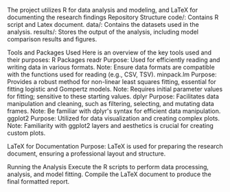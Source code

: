 The project utilizes R for data analysis and modeling, and LaTeX for documenting the research findings
Repository Structure
    code/: Contains R script and Latex document.
    data/: Contains the datasets used in the analysis.
    results/: Stores the output of the analysis, including model comparison results and figures.
    
Tools and Packages Used
Here is an overview of the key tools used and their purposes:
R Packages
    readr
        Purpose: Used for efficiently reading and writing data in various formats.
        Note: Ensure data formats are compatible with the functions used for reading (e.g., CSV, TSV).
    minpack.lm
        Purpose: Provides a robust method for non-linear least squares fitting, essential for fitting logistic and Gompertz models.
        Note: Requires initial parameter values for fitting; sensitive to these starting values.
    dplyr
        Purpose: Facilitates data manipulation and cleaning, such as filtering, selecting, and mutating data frames.
        Note: Be familiar with dplyr's syntax for efficient data manipulation.
    ggplot2
        Purpose: Utilized for data visualization and creating complex plots.
        Note: Familiarity with ggplot2 layers and aesthetics is crucial for creating custom plots.

LaTeX for Documentation
    Purpose: LaTeX is used for preparing the research document, ensuring a professional layout and structure.

Running the Analysis
    Execute the R scripts to perform data processing, analysis, and model fitting.
    Compile the LaTeX document to produce the final formatted report.
